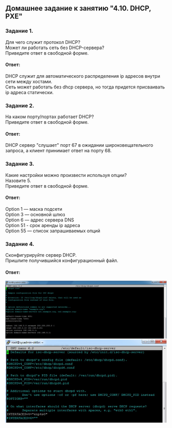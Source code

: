 ## Домашнее задание к занятию "4.10. DHCP, PXE"  

### Задание 1.  
Для чего служит протокол DHCP?  
Может ли работать сеть без DHCP-сервера?  
Приведите ответ в свободной форме.  

#### Ответ:  
DHCP служит для автоматического распределения ip адресов внутри сети между хостами.  
Сеть может работать без dhcp сервера, но тогда придется присваивать ip адреса статически.  


### Задание 2.  
На каком порту/портах работает DHCP?  
Приведите ответ в свободной форме.  

#### Ответ:  
DHCP сервер "слушает" порт 67 в ожидании широковещательного запроса, а клиент принимает ответ на порту 68.  


### Задание 3.  
Какие настройки можно произвести используя опции?  
Назовите 5.  
Приведите ответ в свободной форме.  

#### Ответ:  
Option 1 — маска подсети   
Option 3 — основной шлюз  
Option 6 — адрес сервера DNS  
Option 51 - срок аренды ip адреса   
Option 55 — список запрашиваемых опций  


### Задание 4.  
Сконфигурируйте сервер DHCP.  
Пришлите получившийся конфигурационный файл.  

#### Ответ:  
![](https://github.com/networksuperman/netology_dev_ops/blob/main/SLINA-19/IT%20System%20and%20OS%20Linux/img/4-10-1.jpg)  
![](https://github.com/networksuperman/netology_dev_ops/blob/main/SLINA-19/IT%20System%20and%20OS%20Linux/img/4-10-2.jpg)  







